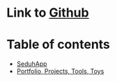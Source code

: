 
# Link to [Github](github.com/eymankun)

# Table of contents

* [SeduhApp](README.md)
* [Portfolio, Projects, Tools, Toys](portfolio-projects-tools-toys.md)

